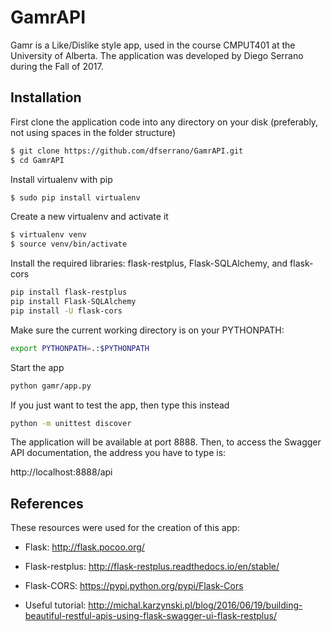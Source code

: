 # GamrAPI

Gamr is a Like/Dislike style app, used in the course CMPUT401 at the University of Alberta.  The application was developed by Diego Serrano during the Fall of 2017.

## Installation 

First clone the application code into any directory on your disk (preferably, not using spaces in the folder structure)
```sh
$ git clone https://github.com/dfserrano/GamrAPI.git
$ cd GamrAPI
```

Install virtualenv with pip
```sh
$ sudo pip install virtualenv
```

Create a new virtualenv and activate it
```sh
$ virtualenv venv
$ source venv/bin/activate
```

Install the required libraries: flask-restplus, Flask-SQLAlchemy, and flask-cors
```sh
pip install flask-restplus
pip install Flask-SQLAlchemy
pip install -U flask-cors
```

Make sure the current working directory is on your PYTHONPATH:
```sh
export PYTHONPATH=.:$PYTHONPATH
```

Start the app
```sh
python gamr/app.py
```

If you just want to test the app, then type this instead
```sh
python -m unittest discover
```

The application will be available at port 8888.  Then, to access the Swagger API documentation, the address you have to type is:

http://localhost:8888/api


## References
These resources were used for the creation of this app:

- Flask: http://flask.pocoo.org/

- Flask-restplus: http://flask-restplus.readthedocs.io/en/stable/

- Flask-CORS: https://pypi.python.org/pypi/Flask-Cors

- Useful tutorial: http://michal.karzynski.pl/blog/2016/06/19/building-beautiful-restful-apis-using-flask-swagger-ui-flask-restplus/

